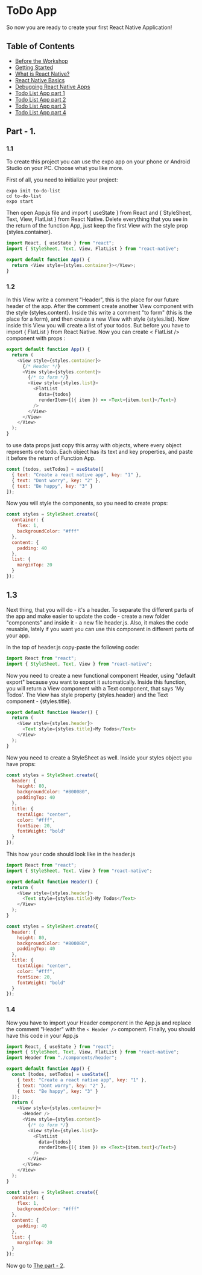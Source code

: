 # ToDo App

So now you are ready to create your first React Native Application!

## Table of Contents

- [Before the Workshop](#Before-the-Workshop)
- [Getting Started](#Getting-Started)
- [What is React Native?](#What-is-React-Native?)
- [React Native Basics](#React-Native-Basics)
- [Debugging React Native Apps](#Debugging-React-Native-Apps)
- [Todo List App part 1](Readme.md)
- [Todo List App part 2](Part2.md)
- [Todo List App part 3](Part3.md)
- [Todo List App part 4](Part4.md)

## Part - 1.

### 1.1

To create this project you can use the expo app on your phone or Android Studio on your PC. Choose what you like more.

First of all, you need to initialize your project:

```
expo init to-do-list
cd to-do-list
expo start
```

Then open App.js file and import { useState } from React and { StyleSheet, Text, View, FlatList } from React Native.
Delete everything that you see in the return of the function App, just keep the first View with the style prop {styles.container}.

```js
import React, { useState } from "react";
import { StyleSheet, Text, View, FlatList } from "react-native";

export default function App() {
  return <View style={styles.container}></View>;
}
```

### 1.2

In this View write a comment "Header", this is the place for our future header of the app.
After the comment create another View component with the style {styles.content}. Inside this write a comment "to form" (this is the place for a form), and then create a new View with style {styles.list}. Now inside this View you will create a list of your todos. But before you have to import { FlatList } from React Native.
Now you can create < FlatList /> component with props :

```js
export default function App() {
  return (
    <View style={styles.container}>
      {/* Header */}
      <View style={styles.content}>
        {/* to form */}
        <View style={styles.list}>
          <FlatList
            data={todos}
            renderItem={({ item }) => <Text>{item.text}</Text>}
          />
        </View>
      </View>
    </View>
  );
}
```

to use data props just copy this array with objects, where every object represents one todo. Each object has its text and key properties, and paste it before the return of Function App.

```js
const [todos, setTodos] = useState([
  { text: "Create a react native app", key: "1" },
  { text: "Dont worry", key: "2" },
  { text: "Be happy", key: "3" }
]);
```

Now you will style the components, so you need to create props:

```js
const styles = StyleSheet.create({
  container: {
    flex: 1,
    backgroundColor: "#fff"
  },
  content: {
    padding: 40
  },
  list: {
    marginTop: 20
  }
});
```

## 1.3

Next thing, that you will do - it's a header. To separate the different parts of the app and make easier to update the code - create a new folder "components" and inside it - a new file header.js. Also, it makes the code reusable, lately if you want you can use this component in different parts of your app.

In the top of header.js copy-paste the following code:

```js
import React from "react";
import { StyleSheet, Text, View } from "react-native";
```

Now you need to create a new functional component Header, using "default export" because you want to export it automatically. Inside this function, you will return a View component with a Text component, that says 'My Todos'. The View has style property {styles.header} and the Text component - {styles.title}.

```js
export default function Header() {
  return (
    <View style={styles.header}>
      <Text style={styles.title}>My Todos</Text>
    </View>
  );
}
```

Now you need to create a StyleSheet as well. Inside your styles object you have props:

```js
const styles = StyleSheet.create({
  header: {
    height: 80,
    backgroundColor: "#800080",
    paddingTop: 40
  },
  title: {
    textAlign: "center",
    color: "#fff",
    fontSize: 20,
    fontWeight: "bold"
  }
});
```

This how your code should look like in the header.js

```js
import React from "react";
import { StyleSheet, Text, View } from "react-native";

export default function Header() {
  return (
    <View style={styles.header}>
      <Text style={styles.title}>My Todos</Text>
    </View>
  );
}

const styles = StyleSheet.create({
  header: {
    height: 80,
    backgroundColor: "#800080",
    paddingTop: 40
  },
  title: {
    textAlign: "center",
    color: "#fff",
    fontSize: 20,
    fontWeight: "bold"
  }
});
```

### 1.4

Now you have to import your Header component in the App.js and replace the comment "Header" with the `< Header />` component.
Finally, you should have this code in your App.js

```js
import React, { useState } from "react";
import { StyleSheet, Text, View, FlatList } from "react-native";
import Header from "./components/header";

export default function App() {
  const [todos, setTodos] = useState([
    { text: "Create a react native app", key: "1" },
    { text: "Dont worry", key: "2" },
    { text: "Be happy", key: "3" }
  ]);
  return (
    <View style={styles.container}>
      <Header />
      <View style={styles.content}>
        {/* to form */}
        <View style={styles.list}>
          <FlatList
            data={todos}
            renderItem={({ item }) => <Text>{item.text}</Text>}
          />
        </View>
      </View>
    </View>
  );
}

const styles = StyleSheet.create({
  container: {
    flex: 1,
    backgroundColor: "#fff"
  },
  content: {
    padding: 40
  },
  list: {
    marginTop: 20
  }
});
```

Now go to [The part - 2](Part2.md).
